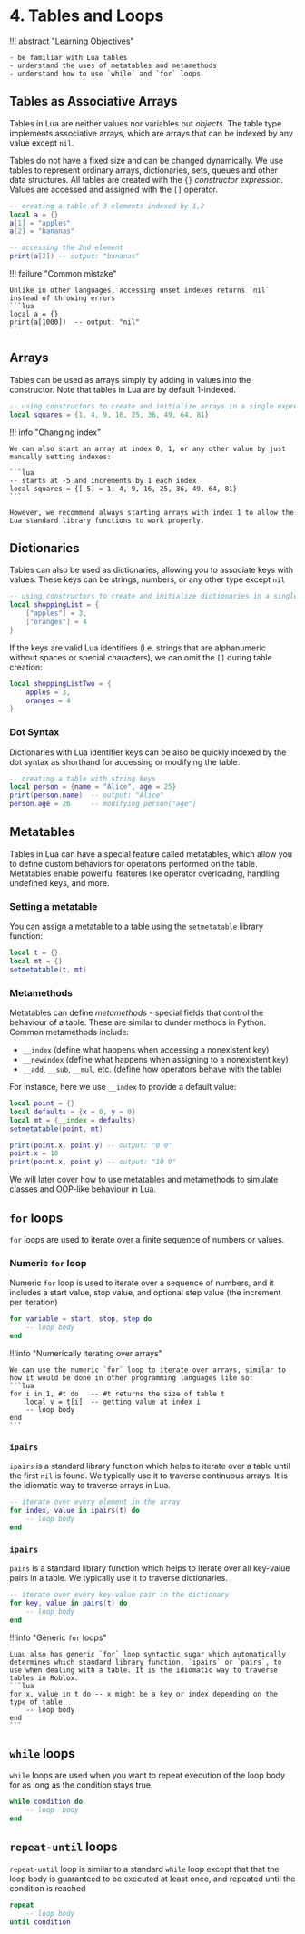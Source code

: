 # 4. Tables and Loops

!!! abstract "Learning Objectives"

    - be familiar with Lua tables
    - understand the uses of metatables and metamethods
    - understand how to use `while` and `for` loops

## Tables as Associative Arrays

Tables in Lua are neither values nor variables but _objects_. The table type implements associative arrays, which are arrays that can be indexed by any value except `nil`.

Tables do not have a fixed size and can be changed dynamically. We use tables to represent ordinary arrays, dictionaries, sets, queues and other data structures. All tables are created with the `{}` _constructor expression_. Values are accessed and assigned with the `[]` operator.

```lua
-- creating a table of 3 elements indexed by 1,2
local a = {}
a[1] = "apples"
a[2] = "bananas"

-- accessing the 2nd element
print(a[2]) -- output: "bananas"
```

!!! failure "Common mistake"

    Unlike in other languages, accessing unset indexes returns `nil` instead of throwing errors
    ```lua
    local a = {}
    print(a[1000])  -- output: "nil"
    ```

## Arrays

Tables can be used as arrays simply by adding in values into the constructor. Note that tables in Lua are by default 1-indexed.

```lua
-- using constructors to create and initialize arrays in a single expression
local squares = {1, 4, 9, 16, 25, 36, 49, 64, 81}
```

!!! info "Changing index"

    We can also start an array at index 0, 1, or any other value by just manually setting indexes:

    ```lua
    -- starts at -5 and increments by 1 each index
    local squares = {[-5] = 1, 4, 9, 16, 25, 36, 49, 64, 81}
    ```

    However, we recommend always starting arrays with index 1 to allow the Lua standard library functions to work properly.

## Dictionaries

Tables can also be used as dictionaries, allowing you to associate keys with values. These keys can be strings, numbers, or any other type except `nil`

```lua
-- using constructors to create and initialize dictionaries in a single expression
local shoppingList = {
    ["apples"] = 3,
    ["oranges"] = 4
}
```

If the keys are valid Lua identifiers (i.e. strings that are alphanumeric without spaces or special characters), we can omit the `[]` during table creation:

```lua
local shoppingListTwo = {
    apples = 3,
    oranges = 4
}
```

### Dot Syntax

Dictionaries with Lua identifier keys can be also be quickly indexed by the dot syntax as shorthand for accessing or modifying the table.

```lua
-- creating a table with string keys
local person = {name = "Alice", age = 25}
print(person.name)  -- output: "Alice"
person.age = 26     -- modifying person["age"]
```

## Metatables

Tables in Lua can have a special feature called metatables, which allow you to define custom behaviors for operations performed on the table. Metatables enable powerful features like operator overloading, handling undefined keys, and more.

### Setting a metatable

You can assign a metatable to a table using the `setmetatable` library function:

```lua
local t = {}
local mt = {}
setmetatable(t, mt)
```

### Metamethods

Metatables can define _metamethods_ - special fields that control the behaviour of a table. These are similar to dunder methods in Python. Common metamethods include:

- `__index` (define what happens when accessing a nonexistent key)
- `__newindex` (define what happens when assigning to a nonexistent key)
- `__add`, `__sub`, `__mul`, etc. (define how operators behave with the table)

For instance, here we use `__index` to provide a default value:

```lua
local point = {}
local defaults = {x = 0, y = 0}
local mt = {__index = defaults}
setmetatable(point, mt)

print(point.x, point.y) -- output: "0 0"
point.x = 10
print(point.x, point.y) -- output: "10 0"
```

We will later cover how to use metatables and metamethods to simulate classes and OOP-like behaviour in Lua.

## `for` loops

`for` loops are used to iterate over a finite sequence of numbers or values.

### Numeric `for` loop

Numeric `for` loop is used to iterate over a sequence of numbers, and it includes a start value, stop value, and optional step value (the increment per iteration)

```lua
for variable = start, stop, step do
    -- loop body
end
```

!!!info "Numerically iterating over arrays"

    We can use the numeric `for` loop to iterate over arrays, similar to how it would be done in other programming languages like so:
    ```lua
    for i in 1, #t do   -- #t returns the size of table t
        local v = t[i]  -- getting value at index i
        -- loop body
    end
    ```

### `ipairs`

`ipairs` is a standard library function which helps to iterate over a table until the first `nil` is found. We typically use it to traverse continuous arrays. It is the idiomatic way to traverse arrays in Lua.

```lua
-- iterate over every element in the array
for index, value in ipairs(t) do
    -- loop body
end
```

### `ipairs`

`pairs` is a standard library function which helps to iterate over all key-value pairs in a table. We typically use it to traverse dictionaries.

```lua
-- iterate over every key-value pair in the dictionary
for key, value in pairs(t) do
    -- loop body
end
```

!!!info "Generic `for` loops"

    Luau also has generic `for` loop syntactic sugar which automatically determines which standard library function, `ipairs` or `pairs`, to use when dealing with a table. It is the idiomatic way to traverse tables in Roblox.
    ```lua
    for x, value in t do -- x might be a key or index depending on the type of table
        -- loop body
    end
    ```

## `while` loops

`while` loops are used when you want to repeat execution of the loop body for as long as the condition stays true.

```lua
while condition do
    -- loop  body
end
```

## `repeat-until` loops

`repeat-until` loop is similar to a standard `while` loop except that that the loop body is guaranteed to be executed at least once, and repeated until the condition is reached

```lua
repeat
    -- loop body
until condition
```
